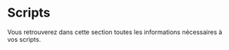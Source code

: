 # Scripts

Vous retrouverez dans cette section toutes les informations nécessaires à vos scripts.



